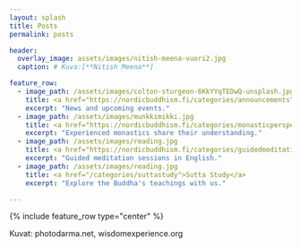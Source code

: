 ```yaml
---
layout: splash
title: Posts
permalink: posts

header:
  overlay_image: assets/images/nitish-meena-vuori2.jpg
  caption: # Kuva:[**Nitish Meena**]

feature_row:
  - image_path: /assets/images/colton-sturgeon-6KkYYqTEDwQ-unsplash.jpg
    title: <a href="https://nordicbuddhism.fi/categories/announcements">Announcements</a>
    excerpt: "News and upcoming events."
  - image_path: /assets/images/munkkimikki.jpg
    title: <a href="https://nordicbuddhism.fi/categories/monasticperspective">Monastic Perspective</a>
    excerpt: "Experienced monastics share their understanding."
  - image_path: /assets/images/reading.jpg
    title: <a href="https://nordicbuddhism.fi/categories/guidedmeditation">Guided Meditation</a>
    excerpt: "Guided meditation sessions in English."
  - image_path: /assets/images/reading.jpg
    title: <a href="/categories/suttastudy">Sutta Study</a>
    excerpt: "Explore the Buddha's teachings with us."

---
```


{% include feature_row type="center" %}

Kuvat: photodarma.net, wisdomexperience.org
